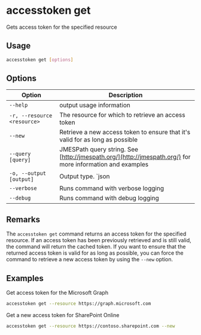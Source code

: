 # accesstoken get

Gets access token for the specified resource

## Usage

```sh
accesstoken get [options]
```

## Options

Option|Description
------|-----------
`--help`|output usage information
`-r, --resource <resource>`|The resource for which to retrieve an access token
`--new`|Retrieve a new access token to ensure that it's valid for as long as possible
`--query [query]`|JMESPath query string. See [http://jmespath.org/](http://jmespath.org/) for more information and examples
`-o, --output [output]`|Output type. `json|text`. Default `text`
`--verbose`|Runs command with verbose logging
`--debug`|Runs command with debug logging

## Remarks

The `accesstoken get` command returns an access token for the specified resource. If an access token has been previously retrieved and is still valid, the command will return the cached token. If you want to ensure that the returned access token is valid for as long as possible, you can force the command to retrieve a new access token by using the `--new` option.

## Examples

Get access token for the Microsoft Graph

```sh
accesstoken get --resource https://graph.microsoft.com
```

Get a new access token for SharePoint Online

```sh
accesstoken get --resource https://contoso.sharepoint.com --new
```
